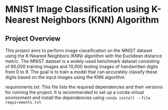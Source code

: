 # MNIST Image Classification using K-Nearest Neighbors (KNN) Algorithm
## Project Overview
This project aims to perform image classification on the MNIST dataset using the K-Nearest Neighbors (KNN) algorithm with the Euclidean distance metric. 
The MNIST dataset is a widely-used benchmark dataset consisting of 60,000 training images and 10,000 testing images of handwritten digits from 0 to 9. 
The goal is to train a model that can accurately classify these digits based on the input images using the KNN algorithm.

requirements.txt: This file lists the required dependencies and their versions for running the project. 
It is recommended to set up a conda virtual environment and install the dependencies using ```conda install --file requirements.txt```
